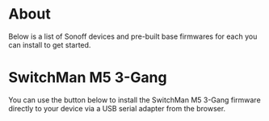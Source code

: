 # About

Below is a list of Sonoff devices and pre-built base firmwares for each you can install to get started.

# SwitchMan M5 3-Gang

You can use the button below to install the SwitchMan M5 3-Gang firmware directly to your device via a USB serial adapter from the browser.

<esp-web-install-button manifest="./switchman-m5-3-gang-manifest.json"></esp-web-install-button>

<script type="module" src="https://unpkg.com/esp-web-tools@5.2.0/dist/web/install-button.js?module"></script>
